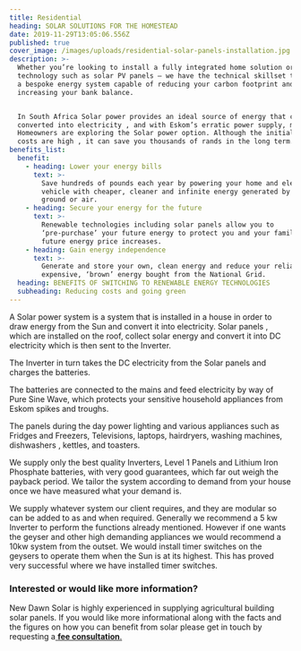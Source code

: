 ```yaml
---
title: Residential
heading: SOLAR SOLUTIONS FOR THE HOMESTEAD
date: 2019-11-29T13:05:06.556Z
published: true
cover_image: /images/uploads/residential-solar-panels-installation.jpg
description: >-
  Whether you’re looking to install a fully integrated home solution or single
  technology such as solar PV panels – we have the technical skillset to design
  a bespoke energy system capable of reducing your carbon footprint and
  increasing your bank balance.


  In South Africa Solar power provides an ideal source of energy that can be
  converted into electricity , and with Eskom’s erratic power supply, many
  Homeowners are exploring the Solar power option. Although the initial set up
  costs are high , it can save you thousands of rands in the long term.
benefits_list:
  benefit:
    - heading: Lower your energy bills
      text: >-
        Save hundreds of pounds each year by powering your home and electric
        vehicle with cheaper, cleaner and infinite energy generated by the sun,
        ground or air.
    - heading: Secure your energy for the future
      text: >-
        Renewable technologies including solar panels allow you to
        ‘pre-purchase’ your future energy to protect you and your family from
        future energy price increases.
    - heading: Gain energy independence
      text: >-
        Generate and store your own, clean energy and reduce your reliance on
        expensive, ‘brown’ energy bought from the National Grid.
  heading: BENEFITS OF SWITCHING TO RENEWABLE ENERGY TECHNOLOGIES
  subheading: Reducing costs and going green
---
```

A Solar power system is a system that is installed in a house in order to draw energy from the Sun and convert it into electricity. Solar panels , which are installed on the roof, collect solar energy and convert it into DC electricity which is then sent to the Inverter.

The Inverter in turn takes the DC electricity from the Solar panels and charges the batteries.

The batteries are connected to the mains and feed electricity by way of Pure Sine Wave, which protects your sensitive household appliances from Eskom spikes and troughs. 

The panels during the day power lighting and various appliances such as Fridges and Freezers, Televisions, laptops, hairdryers, washing machines, dishwashers , kettles, and toasters. 

We supply only the best quality Inverters, Level 1 Panels and Lithium Iron Phosphate batteries, with very good guarantees, which far out weigh the payback period. We tailor the system according to demand from your house once we have measured what your  demand is. 

We supply whatever system our client requires, and they are modular so can be added to as and when required. Generally we recommend a 5 kw Inverter to perform the functions already mentioned. However if one wants the geyser and other high demanding appliances we would recommend a 10kw system from the outset. We would install timer switches on the geysers to operate them when the Sun is at its highest. This has proved very successful where we have installed timer switches.

### Interested or would like more information?

New Dawn Solar is highly experienced in supplying agricultural building solar panels. If you would like more informational along with the facts and the figures on how you can benefit from solar please get in touch by requesting a[ **fee consultation**.](/contact)
